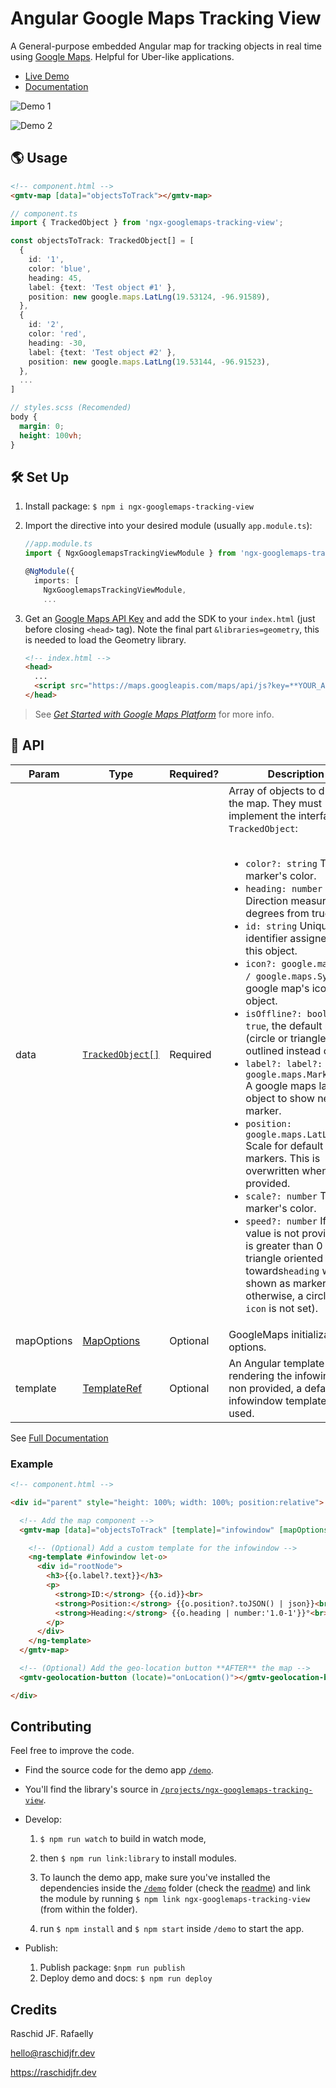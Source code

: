 # Angular Google Maps Tracking View

A General-purpose embedded Angular map for tracking objects in real time using [Google Maps](https://developers.google.com/maps/documentation/javascript/tutorial). Helpful for Uber-like applications.

* [Live Demo](https://raschidjfr.github.io/ngx-googlemaps-tracking-view)
* [Documentation](https://raschidjfr.github.io/ngx-googlemaps-tracking-view/reference/components/NgxGooglemapsTrackingViewComponent.html)

![Demo 1](https://raw.githubusercontent.com/RaschidJFR/ngx-googlemaps-tracking-view/master/img/demo1.jpg)

![Demo 2](https://raw.githubusercontent.com/RaschidJFR/ngx-googlemaps-tracking-view/master/img/demo2.jpg)

## 🌎 Usage

```html
<!-- component.html -->
<gmtv-map [data]="objectsToTrack"></gmtv-map>
```

```ts
// component.ts
import { TrackedObject } from 'ngx-googlemaps-tracking-view';

const objectsToTrack: TrackedObject[] = [
  {
    id: '1',
    color: 'blue',
    heading: 45,
    label: {text: 'Test object #1' },
    position: new google.maps.LatLng(19.53124, -96.91589),
  },
  {
    id: '2',
    color: 'red',
    heading: -30,
    label: {text: 'Test object #2' },
    position: new google.maps.LatLng(19.53144, -96.91523),
  },
  ...
]
```

```scss
// styles.scss (Recomended)
body {
  margin: 0;
  height: 100vh;
}

```

## 🛠 Set Up

1. Install package: `$ npm i ngx-googlemaps-tracking-view`
2. Import the directive into your desired module (usually `app.module.ts`):

    ```ts
    //app.module.ts
    import { NgxGooglemapsTrackingViewModule } from 'ngx-googlemaps-tracking-view';

    @NgModule({
      imports: [
        NgxGooglemapsTrackingViewModule,
        ...
    ```

3. Get an [Google Maps API Key](https://developers.google.com/maps/documentation/javascript/get-api-key) and add the SDK to your `index.html` (just before closing `<head>` tag). Note the final part `&libraries=geometry`, this is needed to load the Geometry library.

    ```html
    <!-- index.html -->
    <head>
      ...
      <script src="https://maps.googleapis.com/maps/api/js?key=**YOUR_API_KEY**&libraries=geometry"></script>
    </head>
    ```

>See *[
Get Started with Google Maps Platform](https://developers.google.com/maps/gmp-get-started)* for more info.

## 🧩 API

| Param              | Type                                                                                               | Required? | Description                                                                                                                                                                                                                                                                                                                                                                                                                                                                                                                                                                                                                                                                                                                                                                                                                                                                                                                                                    |
| ------------------ | -------------------------------------------------------------------------------------------------- | --------- | -------------------------------------------------------------------------------------------------------------------------------------------------------------------------------------------------------------------------------------------------------------------------------------------------------------------------------------------------------------------------------------------------------------------------------------------------------------------------------------------------------------------------------------------------------------------------------------------------------------------------------------------------------------------------------------------------------------------------------------------------------------------------------------------------------------------------------------------------------------------------------------------------------------------------------------------------------------- |
| data               | [`TrackedObject[]`](https://raschidjfr.github.io/ngx-googlemaps-tracking-view/reference/interfaces/TrackedObject.html)                                                                                  | Required  | Array of objects to draw on the map. They must implement the interface `TrackedObject`: <br><br><ul><li>`color?: string` The marker's color.</li><li>`heading: number` Direction measured in degrees from true north.</li><li>`id: string` Unique identifier assigned to this object.</li><li>`icon?: google.maps.Icon / google.maps.Symbol` A google map's icon object.</li><li>`isOffline?: boolean` If `true`, the default marker (circle or triangle) will be outlined instead of solid.</li><li>`label?: label?: google.maps.MarkerLabel` A google maps label object to show near the marker.</li><li>`position: google.maps.LatLng` Scale for default markers. This is overwritten when `icon` is provided.</li><li>`scale?: number` The marker's color.</li><li>`speed?: number` If this value is not provided or is greater than 0 a triangle oriented towards`heading` will be shown as marker, otherwise, a circle (if `icon` is not set).</li></ul> |
| mapOptions         | [MapOptions](https://developers.google.com/maps/documentation/javascript/reference/map#MapOptions) | Optional  | GoogleMaps initialization options.                                                                                                                                                                                                                                                                                                                                                                                                                                                                                                                                                                                                                                                                                                                                                                                                                                                                                                                             |
| template           | [TemplateRef](https://angular.io/api/core/TemplateRef)                                             | Optional  | An Angular template for rendering the infowindow. If non provided, a default infowindow template will be used.                                                                                                                                                                                                                                                                                                                                                                                                                                                                                                                                                                                                                                                                                                                                                                                                                                                 |

See [Full Documentation](https://raschidjfr.github.io/ngx-googlemaps-tracking-view/reference/components/NgxGooglemapsTrackingViewComponent.html)

### Example

```html
<!-- component.html -->

<div id="parent" style="height: 100%; width: 100%; position:relative">

  <!-- Add the map component -->
  <gmtv-map [data]="objectsToTrack" [template]="infowindow" [mapOptions]="mapOptions" [showLocationButton]="true">

    <!-- (Optional) Add a custom template for the infowindow -->
    <ng-template #infowindow let-o>
      <div id="rootNode">
        <h3>{{o.label?.text}}</h3>
        <p>
          <strong>ID:</strong> {{o.id}}<br>
          <strong>Position:</strong> {{o.position?.toJSON() | json}}<br>
          <strong>Heading:</strong> {{o.heading | number:'1.0-1'}}°<br>
        </p>
      </div>
    </ng-template>
  </gmtv-map>

  <!-- (Optional) Add the geo-location button **AFTER** the map -->
  <gmtv-geolocation-button (locate)="onLocation()"></gmtv-geolocation-button>

</div>
```

## Contributing
Feel free to improve the code.

* Find the source code for the demo app [`/demo`](https://github.com/RaschidJFR/ngx-googlemaps-tracking-view/tree/master/demo/Readme.md).
* You'll find the library's source in [`/projects/ngx-googlemaps-tracking-view`](https://github.com/RaschidJFR/ngx-googlemaps-tracking-view/tree/master/projects/ngx-googlemaps-tracking-view).
* Develop:
  1. `$ npm run watch` to build in watch mode,
  2. then `$ npm run link:library` to install modules.

  3. To launch the demo app, make sure you've installed the dependencies inside the [`/demo`](https://github.com/RaschidJFR/ngx-googlemaps-tracking-view/tree/master/demo/Readme.md) folder (check the [readme](https://github.com/RaschidJFR/ngx-googlemaps-tracking-view/tree/master/demo/Readme.md)) and link the module by running `$ npm link ngx-googlemaps-tracking-view` (from within  the folder).

  4. run `$ npm install` and `$ npm start` inside `/demo` to start the app.

* Publish:
    1. Publish package: `$npm run publish`
    2. Deploy demo and docs: `$ npm run deploy`

## Credits
Raschid JF. Rafaelly

<hello@raschidjfr.dev>

https://raschidjfr.dev
